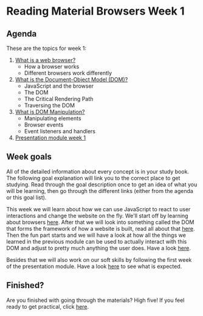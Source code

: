 # Reading Material Browsers Week 1

## Agenda

These are the topics for week 1:

1. [What is a web browser?](https://study.hackyourfuture.net/#/the-internet/browser)
   - How a browser works
   - Different browsers work differently
2. [What is the Document-Object Model (DOM)?](https://study.hackyourfuture.net/#/the-internet/dom)
   - JavaScript and the browser
   - The DOM
   - The Critical Rendering Path
   - Traversing the DOM
3. [What is DOM Manipulation?](https://study.hackyourfuture.net/#/the-internet/dom-manipulation)
   - Manipulating elements
   - Browser events
   - Event listeners and handlers
4. [Presentation module week 1](https://github.com/HackYourFuture/presentation-module/blob/main/week1.md)

## Week goals
All of the detailed information about every concept is in your study book. The following goal explanation will link you to the correct place to get studying. Read through the goal description once to get an idea of what you will be learning, then go through the different links (either from the agenda or this goal list).

This week we will learn about how we can use JavaScript to react to user interactions and change the website on the fly. We'll start off by learning about browsers [here](https://study.hackyourfuture.net/#/the-internet/browser). After that we will look into something called the DOM that forms the framework of how a website is built, read all about that [here](https://study.hackyourfuture.net/#/the-internet/dom). Then the fun part starts and we will have a look at how all the things we learned in the previous module can be used to actually interact with this DOM and adjust to pretty much anything the user does. Have a look [here](https://study.hackyourfuture.net/#/the-internet/dom-manipulation).

Besides that we will also work on our soft skills by following the first week of the presentation module. Have a look [here](https://github.com/HackYourFuture/presentation-module/blob/main/week1.md) to see what is expected.

## Finished?

Are you finished with going through the materials? High five! If you feel ready to get practical, click [here](./MAKEME.md).

